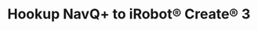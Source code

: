 # Hookup NavQ+ to iRobot® Create® 3





[^1]: All trademarks mentioned are the property of their respective owners.